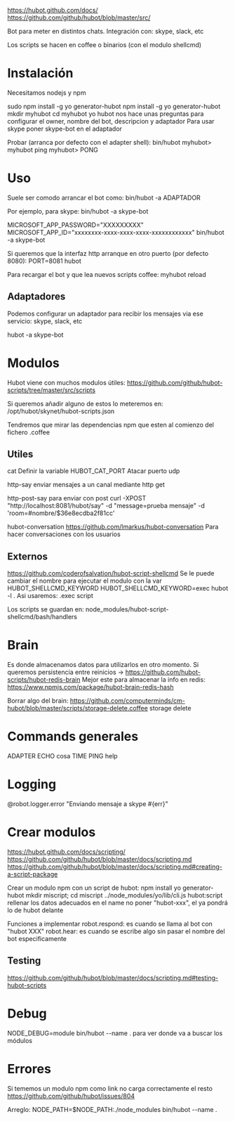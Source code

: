 https://hubot.github.com/docs/
https://github.com/github/hubot/blob/master/src/

Bot para meter en distintos chats.
Integración con: skype, slack, etc

Los scripts se hacen en coffee o binarios (con el modulo shellcmd)

# Instalación
Necesitamos nodejs y npm

sudo npm install -g yo generator-hubot
npm install -g yo generator-hubot
mkdir myhubot
cd myhubot
yo hubot
  nos hace unas preguntas para configurar el owner, nombre del bot, descripcion y adaptador
  Para usar skype poner skype-bot en el adaptador

Probar (arranca por defecto con el adapter shell):
bin/hubot
myhubot> myhubot ping
myhubot> PONG

# Uso
Suele ser comodo arrancar el bot como:
bin/hubot -a ADAPTADOR

Por ejemplo, para skype:
bin/hubot -a skype-bot

MICROSOFT_APP_PASSWORD="XXXXXXXXX" MICROSOFT_APP_ID="xxxxxxxx-xxxx-xxxx-xxxx-xxxxxxxxxxxx" bin/hubot -a skype-bot

Si queremos que la interfaz http arranque en otro puerto (por defecto 8080):
PORT=8081 hubot


Para recargar el bot y que lea nuevos scripts coffee:
myhubot reload

## Adaptadores
Podemos configurar un adaptador para recibir los mensajes via ese servicio: skype, slack, etc

hubot -a skype-bot


# Modulos
Hubot viene con muchos modulos útiles: https://github.com/github/hubot-scripts/tree/master/src/scripts

Si queremos añadir alguno de estos lo meteremos en:
/opt/hubot/skynet/hubot-scripts.json

Tendremos que mirar las dependencias npm que esten al comienzo del fichero .coffee

## Utiles
cat
Definir la variable HUBOT_CAT_PORT
Atacar puerto udp

http-say
enviar mensajes a un canal mediante http get

http-post-say
para enviar con post
curl -XPOST "http://localhost:8081/hubot/say" -d "message=prueba mensaje" -d 'room=#nombre/$36e8ecdba2f81cc'

hubot-conversation
https://github.com/lmarkus/hubot-conversation
Para hacer conversaciones con los usuarios

## Externos
https://github.com/coderofsalvation/hubot-script-shellcmd
  Se le puede cambiar el nombre para ejecutar el modulo con la var HUBOT_SHELLCMD_KEYWORD
  HUBOT_SHELLCMD_KEYWORD=exec hubot -l .
  Asi usaremos: .exec script

  Los scripts se guardan en: node_modules/hubot-script-shellcmd/bash/handlers

# Brain
Es donde almacenamos datos para utilizarlos en otro momento.
Si queremos persistencia entre reinicios -> https://github.com/hubot-scripts/hubot-redis-brain
Mejor este para almacenar la info en redis: https://www.npmjs.com/package/hubot-brain-redis-hash

Borrar algo del brain: https://github.com/computerminds/cm-hubot/blob/master/scripts/storage-delete.coffee
storage delete <key>


# Commands generales
ADAPTER
ECHO cosa
TIME
PING
help

# Logging
@robot.logger.error "Enviando mensaje a skype #{err}"


# Crear modulos
https://hubot.github.com/docs/scripting/
https://github.com/github/hubot/blob/master/docs/scripting.md
https://github.com/github/hubot/blob/master/docs/scripting.md#creating-a-script-package

Crear un modulo npm con un script de hubot:
npm install yo generator-hubot
mkdir miscript; cd miscript
../node_modules/yo/lib/cli.js hubot:script
  rellenar los datos adecuados
  en el name no poner "hubot-xxx", el ya pondrá lo de hubot delante


Funciones a implementar
robot.respond: es cuando se llama al bot con "hubot XXX"
robot.hear: es cuando se escribe algo sin pasar el nombre del bot especificamente


## Testing
https://github.com/github/hubot/blob/master/docs/scripting.md#testing-hubot-scripts


# Debug
NODE_DEBUG=module bin/hubot --name .
  para ver donde va a buscar los módulos


# Errores
Si tememos un modulo npm como link no carga correctamente el resto
https://github.com/github/hubot/issues/804

Arreglo:
NODE_PATH=$NODE_PATH:./node_modules bin/hubot --name .

